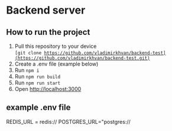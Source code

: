 # Backend server

## How to run the project

1. Pull this repository to your device <br/>
   <code>[git clone https://github.com/vladimirkhvan/backend-test](https://github.com/vladimirkhvan/backend-test.git)</code>
2. Create a .env file (example below)
3. Run 
   <code>npm i</code>
4. Run 
   <code>npm run build</code>
5. Run 
   <code>npm run start</code>
6. Open [http://localhost:3000](http://localhost:3000/)

## example .env file

REDIS_URL = redis://
POSTGRES_URL="postgres://
